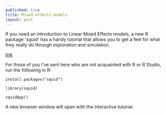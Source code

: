 ```yaml
---
published: true
title: Mixed effects models
layout: post
---
```


If you need an introduction to Linear Mixed Effects models, a new R package 'squid' has a handy tutorial that allows you to get a feel for what they really do through exploration and simulation.

[link](https://cran.r-project.org/web/packages/squid/squid.pdf)

For those of you I've sent here who are not acquainted with R or R Studio, run the following in R:

`install.packages("squid")`

`library(squid)`

`squidApp()`

A new browser window will open with the interactive tutorial.


